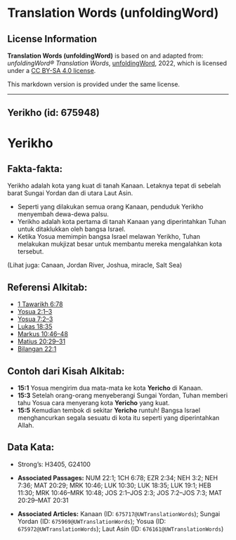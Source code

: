 # Translation Words (unfoldingWord)

## License Information

**Translation Words (unfoldingWord)** is based on and adapted from: _unfoldingWord® Translation Words_, [unfoldingWord](https://unfoldingword.org/utw), 2022, which is licensed under a [CC BY-SA 4.0 license](https://creativecommons.org/licenses/by-sa/4.0/legalcode.en).

This markdown version is provided under the same license.



--------------------------------

## Yerikho (id: 675948)

Yerikho
=======

Fakta\-fakta:
-------------

Yerikho adalah kota yang kuat di tanah Kanaan. Letaknya tepat di sebelah barat Sungai Yordan dan di utara Laut Asin.

* Seperti yang dilakukan semua orang Kanaan, penduduk Yerikho menyembah dewa\-dewa palsu.
* Yerikho adalah kota pertama di tanah Kanaan yang diperintahkan Tuhan untuk ditaklukkan oleh bangsa Israel.
* Ketika Yosua memimpin bangsa Israel melawan Yerikho, Tuhan melakukan mukjizat besar untuk membantu mereka mengalahkan kota tersebut.

(Lihat juga: Canaan, Jordan River, Joshua, miracle, Salt Sea)

Referensi Alkitab:
------------------

* [1 Tawarikh 6:78](https://ref.ly/1Chr0:0)
* [Yosua 2:1–3](https://ref.ly/Josh2:1-Josh2:3)
* [Yosua 7:2–3](https://ref.ly/Josh7:2-Josh7:3)
* [Lukas 18:35](https://ref.ly/Luke18:35)
* [Markus 10:46–48](https://ref.ly/Mark10:46-Mark10:48)
* [Matius 20:29–31](https://ref.ly/Matt20:29-Matt20:31)
* [Bilangan 22:1](https://ref.ly/Num22:1)

Contoh dari Kisah Alkitab:
--------------------------

* **15:1** Yosua mengirim dua mata\-mata ke kota **Yericho** di Kanaan.
* **15:3** Setelah orang\-orang menyeberangi Sungai Yordan, Tuhan memberi tahu Yosua cara menyerang kota **Yericho** yang kuat.
* **15:5** Kemudian tembok di sekitar **Yericho** runtuh! Bangsa Israel menghancurkan segala sesuatu di kota itu seperti yang diperintahkan Allah.

Data Kata:
----------

* Strong’s: H3405, G24100

* **Associated Passages:** NUM 22:1; 1CH 6:78; EZR 2:34; NEH 3:2; NEH 7:36; MAT 20:29; MRK 10:46; LUK 10:30; LUK 18:35; LUK 19:1; HEB 11:30; MRK 10:46–MRK 10:48; JOS 2:1–JOS 2:3; JOS 7:2–JOS 7:3; MAT 20:29–MAT 20:31
* **Associated Articles:** Kanaan (ID: `675717@UWTranslationWords`); Sungai Yordan (ID: `675969@UWTranslationWords`); Yosua (ID: `675972@UWTranslationWords`); Laut Asin (ID: `676161@UWTranslationWords`)

